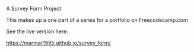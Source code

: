 A Survey Form Project

This makes up a one part of a series for a portfolio on Freecodecamp.com

See the live version here:

https://marmar1995.github.io/survey_form/
